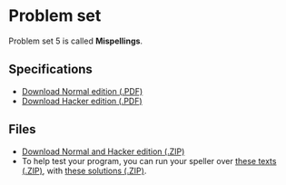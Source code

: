 # Problem set

Problem set 5 is called **Mispellings**.

## Specifications

* [Download Normal edition (.PDF)](pset5.pdf)
* [Download Hacker edition (.PDF)](hacker5.pdf)

## Files

* [Download Normal and Hacker edition (.ZIP)](pset5.zip)
* To help test your program, you can run your speller over 
  [these texts (.ZIP)](texts.zip), with [these solutions (.ZIP)](keys.zip).